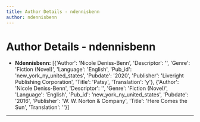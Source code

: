 ```yaml
---
title: Author Details - ndennisbenn
author: ndennisbenn
---
```


# Author Details - ndennisbenn

<ul>
    <li><strong>Ndennisbenn:</strong> [{'Author': 'Nicole Deniss-Benn', 'Descriptor': '', 'Genre': 'Fiction (Novel)', 'Language': 'English', 'Pub_id': 'new_york_ny_united_states', 'Pubdate': '2020', 'Publisher': 'Liveright Publishing Corporation', 'Title': 'Patsy', 'Translation': 'y'}, {'Author': 'Nicole Deniss-Benn', 'Descriptor': '', 'Genre': 'Fiction (Novel)', 'Language': 'English', 'Pub_id': 'new_york_ny_united_states', 'Pubdate': '2016', 'Publisher': 'W. W. Norton & Company', 'Title': 'Here Comes the Sun', 'Translation': ''}]</li>
</ul>
<hr>